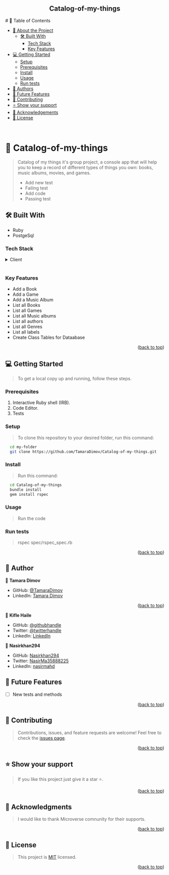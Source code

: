 #

<a name="readme-top"></a>

<div align="center">
  <br/>  
  <h2><b>Catalog-of-my-things</b></h2>

</div>
# 📗 Table of Contents

- [📖 About the Project](#about-project)
  - [🛠 Built With](#built-with)
    - [Tech Stack](#tech-stack)
    - [Key Features](#key-features)
- [💻 Getting Started](#getting-started)
  - [Setup](#setup)
  - [Prerequisites](#prerequisites)
  - [Install](#install)
  - [Usage](#usage)
  - [Run tests](#run-tests)
- [👥 Authors](#authors)
- [🔭 Future Features](#future-features)
- [🤝 Contributing](#contributing)
- [⭐️ Show your support](#support)
- [🙏 Acknowledgements](#acknowledgements)
- [📝 License](#license)

<br>

# 📖 Catalog-of-my-things <a name="Catalog-of-my-things"></a>

> Catalog of my things it's group project, a console app that will help you to keep a record of different types of things you own: books, music albums, movies, and games.
>
> - Add new test
> - Failing test
> - Add code
> - Passing test
>   <br>

## 🛠 Built With <a name="built-with"></a>

- Ruby
- PostgeSql

### Tech Stack <a name="tech-stack"></a>

<details>
  <summary>Client</summary>
  <ul>
    <li><a href="https://www.ruby-lang.org/en/">Ruby</a></li>
  </ul>
</details>
<br>

### Key Features <a name="key-features"></a>

- Add a Book
- Add a Game
- Add a Music Album
- List all Books
- List all Games
- List all Music albums
- List all authors
- List all Genres
- List all labels
- Create Class Tables for Dataabase

<p align="right">(<a href="#readme-top">back to top</a>)</p>

## 💻 Getting Started <a name="getting-started"></a>

> To get a local copy up and running, follow these steps.

### Prerequisites

1. Interactive Ruby shell (IRB).
2. Code Editor.
3. Tests

### Setup

> To clone this repository to your desired folder, run this command:

```sh
  cd my-folder
  git clone https://github.com/TamaraDimov/Catalog-of-my-things.git
```

### Install

> Run this command:

```sh
  cd Catalog-of-my-things
  bundle install
  gem install rspec
```

### Usage

> Run the code

### Run tests

> rspec spec/rspec_spec.rb

<p align="right">(<a href="#readme-top">back to top</a>)</p>

## 👥 Author <a name="authors"></a>

👤 **Tamara Dimov**

- GitHub: [@TamaraDimov](https://github.com/TamaraDimov)
- LinkedIn: [Tamara Dimov](https://www.linkedin.com/in/tamara-dimov-b85139a2/)
<p align="right">(<a href="#readme-top">back to top</a>)</p>

👤 **Kifle Haile**

- GitHub: [@githubhandle](https://github.com/kifle23)
- Twitter: [@twitterhandle](https://twitter.com/KifleHaile12)
- LinkedIn: [LinkedIn](https://www.linkedin.com/in/kifle-haile)

👤 **Nasirkhan294**

- GitHub: [Nasirkhan294](https://github.com/Nasirkhan294)
- Twitter: [NasirMa35888225](https://twitter.com/NasirMa35888225)
- LinkedIn: [nasirmahd](https://www.linkedin.com/in/nasirmahd/)

## 🔭 Future Features <a name="future-features"></a>

- [ ] New tests and methods

<p align="right">(<a href="#readme-top">back to top</a>)</p>

## 🤝 Contributing <a name="contributing"></a>

> Contributions, issues, and feature requests are welcome!
> Feel free to check the [issues page](https://github.com/TamaraDimov/Catalog-of-my-things/issues).

<p align="right">(<a href="#readme-top">back to top</a>)</p>

## ⭐️ Show your support <a name="support"></a>

> If you like this project just give it a star ⭐️.

<p align="right">(<a href="#readme-top">back to top</a>)</p>

## 🙏 Acknowledgments <a name="acknowledgements"></a>

> I would like to thank Microverse comnunity for their supports.

<p align="right">(<a href="#readme-top">back to top</a>)</p>

## 📝 License <a name="license"></a>

> This project is [MIT](./LICENSE) licensed.

<p align="right">(<a href="#readme-top">back to top</a>)</p>
